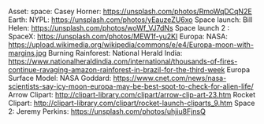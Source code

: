 Asset: space: Casey Horner: https://unsplash.com/photos/RmoWqDCqN2E
Earth: NYPL: https://unsplash.com/photos/yEauzeZU6xo
Space launch: Bill Helen: https://unsplash.com/photos/woWf_VJ7dNs
Space launch 2 : SpaceX: https://unsplash.com/photos/MEW1f-yu2KI
Europa: NASA: https://upload.wikimedia.org/wikipedia/commons/e/e4/Europa-moon-with-margins.jpg
Burning Rainforest: National Herald India: https://www.nationalheraldindia.com/international/thousands-of-fires-continue-ravaging-amazon-rainforest-in-brazil-for-the-third-week
Europa Surface Model: NASA Goddard: https://www.cnet.com/news/nasa-scientists-say-icy-moon-europa-may-be-best-spot-to-check-for-alien-life/
Arrow Clipart: http://clipart-library.com/clipart/arrow-clip-art-23.htm
Rocket Clipart: http://clipart-library.com/clipart/rocket-launch-cliparts_9.htm
Space 2: Jeremy Perkins: https://unsplash.com/photos/uhjiu8FjnsQ
